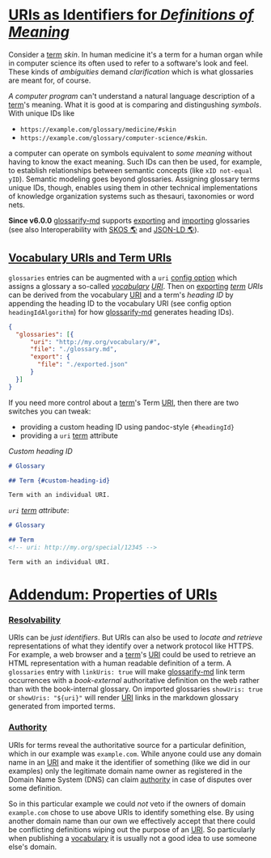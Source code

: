 # [URIs as Identifiers for *Definitions of Meaning*](#uris-as-identifiers-for-definitions-of-meaning)

<!--
aliases: Vocabulary URIs
-->

Consider a [term][1] *skin*. In human medicine it's a term for a human organ while in computer science its often used to refer to a software's look and feel. These kinds of *ambiguities* demand *clarification* which is what glossaries are meant for, of course.

*A computer program* can't understand a natural language description of a [term][1]'s meaning. What it is good at is comparing and distingushing *symbols*. With unique IDs like

*   `https://example.com/glossary/medicine/#skin`
*   `https://example.com/glossary/computer-science/#skin`.

a computer can operate on symbols equivalent to *some meaning* without having to know the exact meaning. Such IDs can then be used, for example, to establish relationships between semantic concepts (like `xID not-equal yID`). Semantic modeling goes beyond glossaries. Assigning glossary terms unique IDs, though, enables using them in other technical implementations of knowledge organization systems such as thesauri, taxonomies or word nets.

**Since v6.0.0** [glossarify-md][2] supports [exporting][3] and [importing][4] glossaries (see also Interoperability with [SKOS 🌎][5] and [JSON-LD 🌎][6]).

## [Vocabulary URIs and Term URIs](#vocabulary-uris-and-term-uris)

`glossaries` entries can be augmented with a `uri` [config option][7] which assigns a glossary a so-called *[vocabulary][8] [URI][9]*. Then on [exporting][3] *[term][1] URIs* can be derived from the vocabulary [URI][10] and a term's *heading ID* by appending the heading ID to the vocabulary URI (see config option `headingIdAlgorithm`) for how [glossarify-md][2] generates heading IDs).

```json
{
  "glossaries": [{
      "uri": "http://my.org/vocabulary/#",
      "file": "./glossary.md",
      "export": {
        "file": "./exported.json"
      }
  }]
}
```

If you need more control about a [term][1]'s Term [URI][9], then there are two switches you can tweak:

*   providing a custom heading ID using pandoc-style `{#headingId}`
*   providing a `uri` [term][1] attribute

*Custom heading ID*

```md
# Glossary

## Term {#custom-heading-id}

Term with an individual URI.
```

*`uri` [term][1] attribute*:

```md
# Glossary

## Term
<!-- uri: http://my.org/special/12345 -->

Term with an individual URI.
```

# [Addendum: Properties of URIs](#addendum-properties-of-uris)

### [Resolvability](#resolvability)

URIs can be *just identifiers*. But URIs can also be used to *locate and retrieve* representations of what they identify over a network protocol like HTTPS. For example, a web browser and a [term][1]'s [URI][9] could be used to retrieve an HTML representation with a human readable definition of a term. A `glossaries` entry with `linkUris: true` will make [glossarify-md][2] link term occurrences with a *book-external* authoritative definition on the web rather than with the book-internal glossary. On imported glossaries `showUris: true` or `showUris: "${uri}"` will render [URI][10] links in the markdown glossary generated from imported terms.

### [Authority](#authority)

URIs for terms reveal the authoritative source for a particular definition, which in our example was `example.com`. While anyone could use any domain name in an [URI][9] and make it the identifier of something (like we did in our examples) only the legitimate domain name owner as registered in the Domain Name System (DNS) can claim [authority][11] in case of disputes over some definition.

So in this particular example we could *not* veto if the owners of domain `example.com` chose to use above URIs to identify something else. By using another domain name than our own we effectively accept that there could be conflicting definitions wiping out the purpose of an [URI][9]. So particularly when publishing a [vocabulary][8] it is usually not a good idea to use someone else's domain.

<!--
Uniform Resource Names (URNs) may be an alternative to URIs. They do not depend on the Domain Name System as a registry but on an IANA registry of *URN namespaces*:

*URN with the `isbn` namespace registered by the International ISBN Agency*
~~~
urn:isbn:978-951-0-18435-6
~~~

It is not as easy to register a URN namespace than it is to register a domain name. But there are a few namespaces representing *ID algorithms*. Particularly the UUID namespace represents elements identified by the open and standardized *Universally Unique Identifier* (RFC 4122). UUIDs can be produced by anyone and the `uuid` namespace can be used with any UUID in the world:

*URN with the `uuid` namespace*
~~~
urn:uuid:b3c38d70-3887-11ec-a63d-779a5e093fff
~~~
-->

[1]: https://github.com/about-code/glossarify-md/blob/master/doc/glossary.md#term "Terms are headings in a markdown file which has been configured to be a glossary file."

[2]: https://github.com/about-code/glossarify-md

[3]: https://github.com/about-code/glossarify-md/blob/master/doc/export.md#export "Since v6.0.0 Exporting makes glossarify-md generate and write a structured representation of a markdown glossary to the output directory."

[4]: https://github.com/about-code/glossarify-md/blob/master/doc/import.md#importing-terms "⚠ Important: glossarify-md is able to import terms and definitions from a remote location using https."

[5]: http://w3.org/skos/ "With the Simple Knowledge Organization System (SKOS) the World Wide Web Consortium (W3C) has standardized a (meta-)vocabulary which is suited and intended for modeling Simple Knowledge Organization Systems such as Glossaries, Thesauri, Taxonomies or Word Nets."

[6]: https://json-ld.org "JSON-LD is a standardized JSON document format for mapping system-specific terms of a JSON-based data format to well-know terms from public vocabularies."

[7]: https://github.com/about-code/glossarify-md/blob/master/conf/README.md

[8]: https://github.com/about-code/glossarify-md/blob/master/doc/glossary.md#vocabulary "A collection of terms which is uniquely identifiable."

[9]: https://github.com/about-code/glossarify-md/blob/master/doc/glossary.md#uri--url "Uniform Resource Identifier and Uniform Resource Locator are both the same thing, which is an ID with a syntax scheme://authority.tld/path/#fragment?query like https://my.org/foo/#bar?q=123."

[10]: https://github.com/about-code/glossarify-md/blob/master/doc/term-attributes.md#uri "A unique identifier for the term and the definition of it's meaning."

[11]: https://github.com/about-code/glossarify-md/blob/master/doc/vocabulary-uris.md#authority "URIs for terms reveal the authoritative source for a particular definition, which in our example was example.com."
